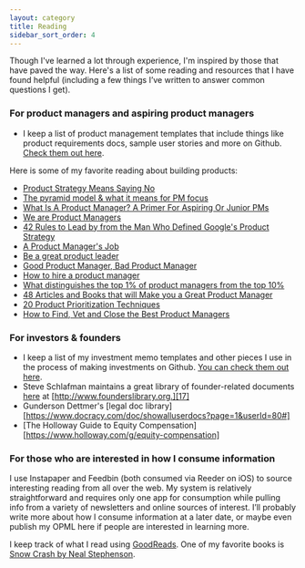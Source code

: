 ```yaml
---
layout: category
title: Reading
sidebar_sort_order: 4
---
```


Though I've learned a lot through experience, I'm inspired by those that have paved the way. Here's a list of some reading and resources that I have found helpful (including a few things I’ve written to answer common questions I get).

### For product managers and aspiring product managers
- I keep a list of product management templates that include things like product requirements docs, sample user stories and more on Github. [Check them out here][1].

Here is some of my favorite reading about building products:
 - [Product Strategy Means Saying No][2]
 - [The pyramid model & what it means for PM focus][3]
 - [What Is A Product Manager? A Primer For Aspiring Or Junior PMs][4]
 - [We are Product Managers][5]
 - [42 Rules to Lead by from the Man Who Defined Google's Product Strategy][6]
 - [A Product Manager's Job][7]
 - [Be a great product leader][8]
 - [Good Product Manager, Bad Product Manager][9]
 - [How to hire a product manager][10]
 - [What distinguishes the top 1% of product managers from the top 10%][11]
 - [48 Articles and Books that will Make you a Great Product Manager][12]
 - [20 Product Prioritization Techniques][13]
- [How to Find, Vet and Close the Best Product Managers][14]

### For investors & founders
- I keep a list of my investment memo templates and other pieces I use in the process of making investments on Github. [You can check them out here][15].
- Steve Schlafman maintains a great library of founder-related documents [here][16] at [http://www.founderslibrary.org.][17]
- Gunderson Dettmer's [legal doc library][https://www.docracy.com/doc/showalluserdocs?page=1&userId=80#]
- [The Holloway Guide to Equity Compensation][https://www.holloway.com/g/equity-compensation]

### For those who are interested in how I consume information
I use Instapaper and Feedbin (both consumed via Reeder on iOS) to source interesting reading from all over the web. My system is relatively straightforward and requires only one app for consumption while pulling info from a variety of newsletters and online sources of interest. I’ll probably write more about how I consume information at a later date, or maybe even publish my OPML here if people are interested in learning more.

I keep track of what I read using [GoodReads][22]. One of my favorite books is [Snow Crash by Neal Stephenson][18].

[1]:	https://github.com/ckurdziel/templates
[2]:	http://insideintercom.io/product-strategy-means-saying-no/
[3]:	http://blog.kentonkivestu.com/product-focus
[4]:	https://medium.com/career-pathing/a44f74a6ba59
[5]:	http://venturegeneratedcontent.com/2013/07/11/we-are-product-managers/
[6]:	http://firstround.com/article/42-Rules-to-Lead-by-from-the-Man-Who-Defined-Googles-Product-Strategy
[7]:	https://medium.com/what-i-learned-building/63c09a43d0ec
[8]:	http://blog.adamnash.com/2011/12/16/be-a-great-product-leader/
[9]:	http://benhorowitz.files.wordpress.com/2010/05/good-product-manager.pdf
[10]:	https://www.kennethnorton.com/essays/productmanager.html
[11]:	http://www.quora.com/Product-Management/What-distinguishes-the-Top-1-of-Product-Managers-from-the-Top-10/answer/Ian-McAllister?srid=3wR&st=ns
[12]:	https://medium.com/p/aad5babee2f7
[13]:	https://foldingburritos.com/product-prioritization-techniques/
[14]:	http://firstround.com/review/find-vet-and-close-the-best-product-managers-heres-how/
[15]:	https://github.com/ckurdziel/templates
[16]:	http://www.founderslibrary.org
[17]:	http://www.founderslibrary.org
[18]:	http://www.amazon.com/gp/product/B000FBJCJE/ref=as_li_ss_tl?ie=UTF8&camp=1789&creative=390957&creativeASIN=B000FBJCJE&linkCode=as2&tag=chriskurdziel-20
[22]:	https://www.goodreads.com/user/show/4012448-chris